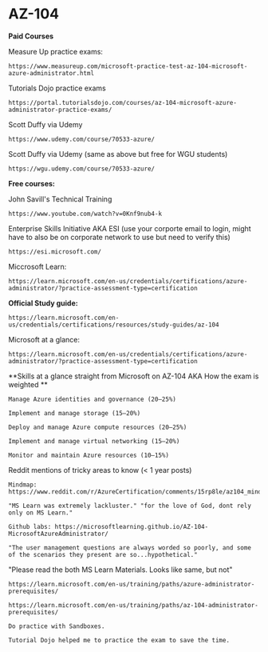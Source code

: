# AZ-104

**Paid Courses**

Measure Up practice exams:

    https://www.measureup.com/microsoft-practice-test-az-104-microsoft-azure-administrator.html

Tutorials Dojo practice exams

    https://portal.tutorialsdojo.com/courses/az-104-microsoft-azure-administrator-practice-exams/

Scott Duffy via Udemy

    https://www.udemy.com/course/70533-azure/

Scott Duffy via Udemy (same as above but free for WGU students)

    https://wgu.udemy.com/course/70533-azure/

**Free courses:**

John Savill's Technical Training

    https://www.youtube.com/watch?v=0Knf9nub4-k

Enterprise Skills Initiative AKA ESI (use your corporte email to login, might have to also be on corporate network to use but need to verify this)

    https://esi.microsoft.com/

Miccrosoft Learn:

    https://learn.microsoft.com/en-us/credentials/certifications/azure-administrator/?practice-assessment-type=certification

**Official Study guide:**

    https://learn.microsoft.com/en-us/credentials/certifications/resources/study-guides/az-104
Microsoft at a glance:

    https://learn.microsoft.com/en-us/credentials/certifications/azure-administrator/?practice-assessment-type=certification

**Skills at a glance straight from Microsoft on AZ-104 AKA How the exam is weighted **

    Manage Azure identities and governance (20–25%)

    Implement and manage storage (15–20%)

    Deploy and manage Azure compute resources (20–25%)

    Implement and manage virtual networking (15–20%)

    Monitor and maintain Azure resources (10–15%)

Reddit mentions of tricky areas to know (< 1 year posts)

    Mindmap: https://www.reddit.com/r/AzureCertification/comments/15rp8le/az104_mindmap/

    "MS Learn was extremely lackluster." "for the love of God, dont rely only on MS Learn."
    
    Github labs: https://microsoftlearning.github.io/AZ-104-MicrosoftAzureAdministrator/

    "The user management questions are always worded so poorly, and some of the scenarios they present are so...hypothetical."
    

"Please read the both MS Learn Materials. Looks like same, but not"

    https://learn.microsoft.com/en-us/training/paths/azure-administrator-prerequisites/
    
    https://learn.microsoft.com/en-us/training/paths/az-104-administrator-prerequisites/
    
    Do practice with Sandboxes.
    
    Tutorial Dojo helped me to practice the exam to save the time.

    
    
